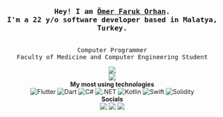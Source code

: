 <h3 align="center"><samp>Hey! I am <b><a rel="nofollow noopener noreferrer" target="_blank"
        href="https://me.omerfaruk.dev/">Ömer Faruk Orhan</a>.</b> <br>I'm a 22 y/o software developer
    based in Malatya, Turkey.</samp></h3>
<p align="center"><br>
  <samp>
    Computer Programmer<br>
    Faculty of Medicine and Computer Engineering Student
  </samp>
</p>
<p align="center">
  <img src="https://github-readme-stats.vercel.app/api?username=omerfarukorhan&show_icons=true&theme=radical"></img>
  <br>
  <img src="https://github-readme-stats.vercel.app/api/top-langs/?username=omerfarukorhan&layout=compact&theme=radical"></img>
  <br>
  <b>My most using technologies</b>
  <br>
  <img alt="Flutter"
    src="https://img.shields.io/badge/FLUTTER%20-%2343853D.svg?&style=for-the-badge&logo=Flutter&logoColor=white&color=027DFD" />
  <img alt="Dart"
    src="https://img.shields.io/badge/DART%20-%2343853D.svg?&style=for-the-badge&logo=dart&logoColor=white&color=0553B1" />
  <img alt="C#"
    src="https://img.shields.io/badge/c%23%20-%23239120.svg?&style=for-the-badge&logo=c-sharp&logoColor=white" />
  <img alt=".NET"
    src="https://img.shields.io/badge/.NET%20-%2343853D.svg?&style=for-the-badge&logo=.net&logoColor=white&color=5D23E3" />
  <img alt="Kotlin"
    src="https://img.shields.io/badge/KOTL%C4%B0N%20-%2343853D.svg?&style=for-the-badge&logo=kotlin&logoColor=white&color=EE4758" />
  <img alt="Swift"
    src="https://img.shields.io/badge/SW%C4%B0FT%20-%2343853D.svg?&style=for-the-badge&logo=swift&logoColor=white&color=FC8D39" />
  <img alt="Solidity"
    src="https://img.shields.io/badge/SOLIDITY%20-%2343853D.svg?&style=for-the-badge&logo=solidity&logoColor=white&color=C4C4C4" />
  <br>
   <b>Socials</b>
  <br>
  <a href="mailto:omerfarukorhan09@gmail.com" target="_blank"><img
      src="https://img.shields.io/badge/Gmail-D14836?style=for-the-badge&logo=gmail&logoColor=white"></a>
  <a href="https://www.linkedin.com/in/omerfarukorhan/" target="_blank"><img
      src="https://img.shields.io/badge/linkedin-%230077B5.svg?&style=for-the-badge&logo=linkedin&logoColor=white"></a>
  <a href="https://stackoverflow.com/users/19862754/omerfarukorhan" target="_blank"><img
      src="https://img.shields.io/badge/Stack_Overflow-FE7A16?style=for-the-badge&logo=stack-overflow&logoColor=white"></a>
  <br>
  <br>
</p>